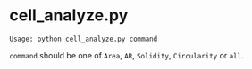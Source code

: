 # cell_analyze.py

```
Usage: python cell_analyze.py command
```

`command` should be one of `Area`, `AR`, `Solidity`, `Circularity` or `all`.
